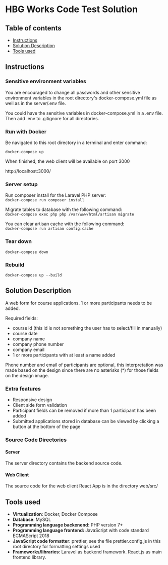 # HBG Works Code Test Solution

## Table of contents

- [Instructions](#instructions)
- [Solution Description](#solution-description)
- [Tools used](#tools-used)

## Instructions

### Sensitive environment variables

You are encouraged to change all passwords and other sensitive environment variables in the root directory's docker-compose.yml file as well as in the server/.env file.

You could have the sensitive variables in docker-compose.yml in a .env file. Then add .env to .gitignore for all directories.

### Run with Docker

Be navigated to this root directory in a terminal and enter command:

`docker-compose up`

When finished, the web client will be available on port 3000

http://localhost:3000/

### Server setup

Run composer install for the Laravel PHP server:<br>
`docker-compose run composer install`

Migrate tables to database with the following command:<br>
`docker-compose exec php php /var/www/html/artisan migrate`

You can clear artisan cache with the following command:<br>
`docker-compose run artisan config:cache`

### Tear down

`docker-compose down`

### Rebuild

`docker-compose up --build`

## Solution Description

A web form for course applications. 1 or more participants needs to be added.

Required fields:

- course id (this id is not something the user has to select/fill in manually)
- course date
- company name
- company phone number
- company email
- 1 or more participants with at least a name added

Phone number and email of participants are optional, this interpretation was made based on the design since there are no asterisks (\*) for those fields on the design image.

### Extra features

- Responsive design
- Client side form validation
- Participant fields can be removed if more than 1 participant has been added
- Submitted applications stored in database can be viewed by clicking a button at the bottom of the page

### Source Code Directories

#### Server

The server directory contains the backend source code.

#### Web Client

The source code for the web client React App is in the directory web/src/

## Tools used

- **Virtualization**: Docker, Docker Compose
- **Database**: MySQL
- **Programming language backenend:** PHP version 7+
- **Programming language frontend:** JavaScript with code standard ECMAScript 2018
- **JavaScript code formatter**: prettier, see the file prettier.config.js in this root directory for formatting settings used
- **Frameworks/libraries**: Laravel as backend framework. React.js as main frontend library.
